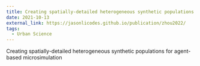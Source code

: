 ```yaml
---
title: Creating spatially-detailed heterogeneous synthetic populations for agent-based microsimulation
date: 2021-10-13
external_link: https://jasonlicodes.github.io/publication/zhou2022/
tags:
  - Urban Science
---
```


Creating spatially-detailed heterogeneous synthetic populations for agent-based microsimulation

<!--more-->
